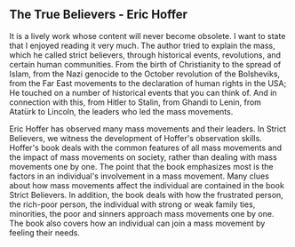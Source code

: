 ## The True Believers - Eric Hoffer

It is a lively work whose content will never become obsolete. I want to state that I enjoyed reading it very much. The author tried to explain the mass, which he called strict believers, through historical events, revolutions, and certain human communities. From the birth of Christianity to the spread of Islam, from the Nazi genocide to the October revolution of the Bolsheviks, from the Far East movements to the declaration of human rights in the USA; He touched on a number of historical events that you can think of. And in connection with this, from Hitler to Stalin, from Ghandi to Lenin, from Atatürk to Lincoln, the leaders who led the mass movements.

Eric Hoffer has observed many mass movements and their leaders. In Strict Believers, we witness the development of Hoffer's observation skills. Hoffer's book deals with the common features of all mass movements and the impact of mass movements on society, rather than dealing with mass movements one by one. The point that the book emphasizes most is the factors in an individual's involvement in a mass movement. Many clues about how mass movements affect the individual are contained in the book Strict Believers. In addition, the book deals with how the frustrated person, the rich-poor person, the individual with strong or weak family ties, minorities, the poor and sinners approach mass movements one by one. The book also covers how an individual can join a mass movement by feeling their needs.